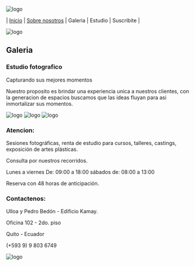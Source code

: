![logo](imagenes/logo.png)

| [Inicio](intro.md) | [Sobre nosotros](nosotros.md) | Galeria | Estudio | Suscribite |

![logo](imagenes/camara2.jpg) 

## Galeria
### Estudio fotografico

Capturando sus mejores momentos

Nuestro proposito es brindar una experiencia unica a nuestros clientes, 
con la generacion de espacios buscamos que las ideas fluyan para asi inmortalizar sus momentos.

![logo](imagenes/persona3.jpg) ![logo](imagenes/evento2.jpg) ![logo](imagenes/nature3.jpg) 

### Atencion:

Sesiones fotográficas, renta de estudio para cursos, 
talleres, castings, exposición de artes plásticas.

Consulta por nuestros recorridos.

Lunes a viernes De: 09:00 a 18:00 
sábados de: 08:00 a 13:00

Reserva con 48 horas de anticipación.


### Contactenos:

Ulloa y Pedro Bedón - Edificio Kamay.

Oficina 102 - 2do. piso

Quito - Ecuador

(+593 9) 9 803 6749

![logo](imagenes/redes.jpg) 